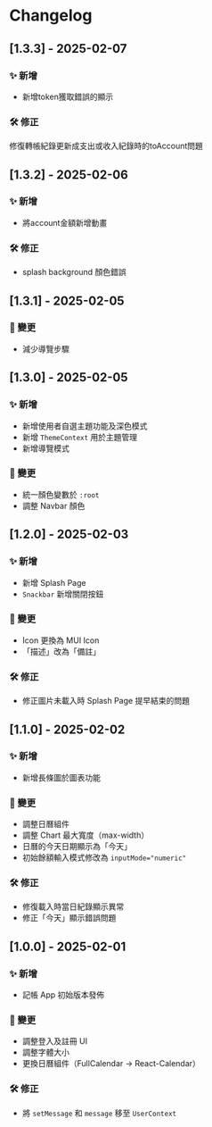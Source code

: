 # Changelog

## [1.3.3] - 2025-02-07
### ✨ 新增
- 新增token獲取錯誤的顯示
### 🛠️ 修正
修復轉帳紀錄更新成支出或收入紀錄時的toAccount問題

## [1.3.2] - 2025-02-06
### ✨ 新增
- 將account金額新增動畫
### 🛠️ 修正
- splash background 顏色錯誤

## [1.3.1] - 2025-02-05
### 🔄 變更
- 減少導覽步驟

## [1.3.0] - 2025-02-05
### ✨ 新增
- 新增使用者自選主題功能及深色模式
- 新增 `ThemeContext` 用於主題管理
- 新增導覽模式

### 🔄 變更
- 統一顏色變數於 `:root`
- 調整 Navbar 顏色

## [1.2.0] - 2025-02-03
### ✨ 新增
- 新增 Splash Page
- `Snackbar` 新增關閉按鈕

### 🔄 變更
- Icon 更換為 MUI Icon
- 「描述」改為「備註」

### 🛠️ 修正
- 修正圖片未載入時 Splash Page 提早結束的問題

## [1.1.0] - 2025-02-02
### ✨ 新增
- 新增長條圖於圖表功能

### 🔄 變更
- 調整日曆組件
- 調整 Chart 最大寬度（max-width）
- 日曆的今天日期顯示為「今天」
- 初始餘額輸入模式修改為 `inputMode="numeric"`

### 🛠️ 修正
- 修復載入時當日紀錄顯示異常
- 修正「今天」顯示錯誤問題

## [1.0.0] - 2025-02-01
### ✨ 新增
- 記帳 App 初始版本發佈

### 🔄 變更
- 調整登入及註冊 UI
- 調整字體大小
- 更換日曆組件（FullCalendar -> React-Calendar）

### 🛠️ 修正
- 將 `setMessage` 和 `message` 移至 `UserContext`
